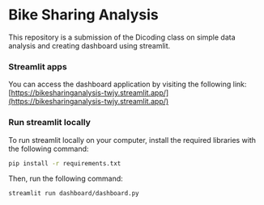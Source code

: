 # Bike Sharing Analysis
This repository is a submission of the Dicoding class on simple data analysis and creating dashboard using streamlit.

### Streamlit apps
You can access the dashboard application by visiting the following link: [https://bikesharinganalysis-twjy.streamlit.app/](https://bikesharinganalysis-twjy.streamlit.app/)

### Run streamlit locally
To run streamlit locally on your computer, install the required libraries with the following command:
```bash
pip install -r requirements.txt
```

Then, run the following command:
```bash
streamlit run dashboard/dashboard.py
```
